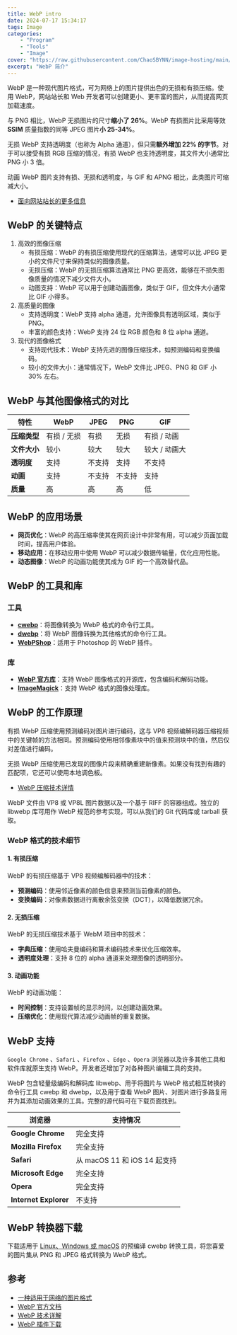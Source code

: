 ```yaml
---
title: WebP intro
date: 2024-07-17 15:34:17
tags: Image
categories:
    - "Program"
    - "Tools"
    - "Image"
cover: "https://raw.githubusercontent.com/ChaoSBYNN/image-hosting/main/program/tools/webp.jpg"
excerpt: "WebP 简介"
---
```


WebP 是一种现代图片格式，可为网络上的图片提供出色的无损和有损压缩。使用 WebP，网站站长和 Web 开发者可以创建更小、更丰富的图片，从而提高网页加载速度。

与 PNG 相比，WebP 无损图片的尺寸**缩小了 26%**。WebP 有损图片比采用等效 **SSIM** 质量指数的同等 JPEG 图片**小 25-34%**。

无损 WebP 支持透明度（也称为 Alpha 通道），但只需**额外增加 22% 的字节**。对于可以接受有损 RGB 压缩的情况，有损 WebP 也支持透明度，其文件大小通常比 PNG 小 3 倍。

动画 WebP 图片支持有损、无损和透明度，与 GIF 和 APNG 相比，此类图片可缩减大小。

* [面向网站站长的更多信息](https://developers.google.com/speed/webp/faq?hl=zh-cn#how_can_i_detect_browser_support_for_webp)

## WebP 的关键特点

1. 高效的图像压缩
    * 有损压缩：WebP 的有损压缩使用现代的压缩算法，通常可以比 JPEG 更小的文件尺寸来保持类似的图像质量。
    * 无损压缩：WebP 的无损压缩算法通常比 PNG 更高效，能够在不损失图像质量的情况下减少文件大小。
    * 动图支持：WebP 可以用于创建动画图像，类似于 GIF，但文件大小通常比 GIF 小得多。
2. 高质量的图像
    * 支持透明度：WebP 支持 alpha 通道，允许图像具有透明区域，类似于 PNG。
    * 丰富的颜色支持：WebP 支持 24 位 RGB 颜色和 8 位 alpha 通道。
3. 现代的图像格式
    * 支持现代技术：WebP 支持先进的图像压缩技术，如预测编码和变换编码。
    * 较小的文件大小：通常情况下，WebP 文件比 JPEG、PNG 和 GIF 小 30% 左右。

## WebP 与其他图像格式的对比

| 特性         | WebP          | JPEG          | PNG           | GIF           |
|--------------|---------------|----------------|---------------|---------------|
| **压缩类型**   | 有损 / 无损    | 有损           | 无损          | 有损 / 动画   |
| **文件大小**   | 较小           | 较大           | 较大           | 较大 / 动画大 |
| **透明度**     | 支持           | 不支持         | 支持           | 不支持         |
| **动画**       | 支持           | 不支持         | 不支持         | 支持           |
| **质量**       | 高             | 高             | 高             | 低             |

## WebP 的应用场景

* **网页优化**：WebP 的高压缩率使其在网页设计中非常有用，可以减少页面加载时间，提高用户体验。
* **移动应用**：在移动应用中使用 WebP 可以减少数据传输量，优化应用性能。
* **动态图像**：WebP 的动画功能使其成为 GIF 的一个高效替代品。

## WebP 的工具和库

### **工具**

* **[cwebp](https://developers.google.com/speed/webp/docs/cwebp)**：将图像转换为 WebP 格式的命令行工具。
* **[dwebp](https://developers.google.com/speed/webp/docs/dwebp)**：将 WebP 图像转换为其他格式的命令行工具。
* **[WebPShop](https://developers.google.com/speed/webp/download)**：适用于 Photoshop 的 WebP 插件。

### **库**

* **[WebP 官方库](https://github.com/webmproject/libwebp)**：支持 WebP 图像格式的开源库，包含编码和解码功能。
* **[ImageMagick](https://imagemagick.org/)**：支持 WebP 格式的图像处理库。

## WebP 的工作原理

有损 WebP 压缩使用预测编码对图片进行编码，这与 VP8 视频编解码器压缩视频中的关键帧的方法相同。预测编码使用相邻像素块中的值来预测块中的值，然后仅对差值进行编码。

无损 WebP 压缩使用已发现的图像片段来精确重建新像素。如果没有找到有趣的匹配项，它还可以使用本地调色板。

* [WebP 压缩技术详情](https://developers.google.com/speed/webp/docs/compression?hl=zh-cn)

WebP 文件由 VP8 或 VP8L 图片数据以及一个基于 RIFF 的容器组成。独立的 libwebp 库可用作 WebP 规范的参考实现，可以从我们的 Git 代码库或 tarball 获取。

### WebP 格式的技术细节

#### **1. 有损压缩**

WebP 的有损压缩基于 VP8 视频编解码器中的技术：

* **预测编码**：使用邻近像素的颜色信息来预测当前像素的颜色。
* **变换编码**：对像素数据进行离散余弦变换（DCT），以降低数据冗余。

#### **2. 无损压缩**

WebP 的无损压缩技术基于 WebM 项目中的技术：

* **字典压缩**：使用哈夫曼编码和算术编码技术来优化压缩效率。
* **透明度处理**：支持 8 位的 alpha 通道来处理图像的透明部分。

#### **3. 动画功能**

WebP 的动画功能：

* **时间控制**：支持设置帧的显示时间，以创建动画效果。
* **压缩优化**：使用现代算法减少动画帧的重复数据。

## WebP 支持

`Google Chrome` 、`Safari` 、`Firefox` 、`Edge` 、`Opera` 浏览器以及许多其他工具和软件库就原生支持 WebP。开发者还增加了对各种图片编辑工具的支持。

WebP 包含轻量级编码和解码库 libwebp、用于将图片与 WebP 格式相互转换的命令行工具 cwebp 和 dwebp，以及用于查看 WebP 图片、对图片进行多路复用并为其添加动画效果的工具。完整的源代码可在下载页面找到。

| 浏览器         | 支持情况         |
|----------------|------------------|
| **Google Chrome**  | 完全支持          |
| **Mozilla Firefox** | 完全支持          |
| **Safari**        | 从 macOS 11 和 iOS 14 起支持 |
| **Microsoft Edge** | 完全支持          |
| **Opera**        | 完全支持          |
| **Internet Explorer** | 不支持          |

## WebP 转换器下载

下载适用于 [Linux、Windows 或 macOS](https://developers.google.com/speed/webp/docs/precompiled?hl=zh-cn) 的预编译 cwebp 转换工具，将您喜爱的图片集从 PNG 和 JPEG 格式转换为 WebP 格式。

## 参考

* [一种适用于网络的图片格式](https://developers.google.com/speed/webp?hl=zh-cn)
* [WebP 官方文档](https://developers.google.com/speed/webp)
* [WebP 技术详解](https://developers.google.com/speed/webp/docs/tech)
* [WebP 插件下载](https://developers.google.com/speed/webp/download)
